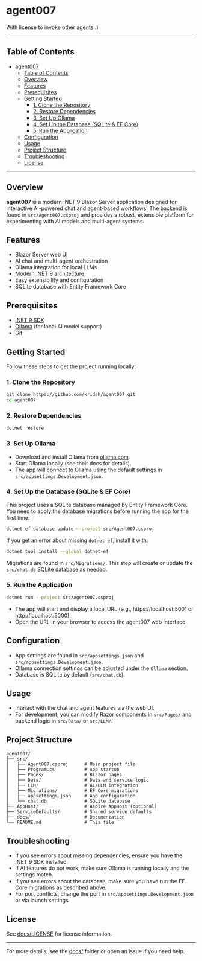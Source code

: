 # agent007

With license to invoke other agents :)

---

## Table of Contents
- [agent007](#agent007)
  - [Table of Contents](#table-of-contents)
  - [Overview](#overview)
  - [Features](#features)
  - [Prerequisites](#prerequisites)
  - [Getting Started](#getting-started)
    - [1. Clone the Repository](#1-clone-the-repository)
    - [2. Restore Dependencies](#2-restore-dependencies)
    - [3. Set Up Ollama](#3-set-up-ollama)
    - [4. Set Up the Database (SQLite \& EF Core)](#4-set-up-the-database-sqlite--ef-core)
    - [5. Run the Application](#5-run-the-application)
  - [Configuration](#configuration)
  - [Usage](#usage)
  - [Project Structure](#project-structure)
  - [Troubleshooting](#troubleshooting)
  - [License](#license)

---

## Overview

**agent007** is a modern .NET 9 Blazor Server application designed for interactive AI-powered chat and agent-based workflows. The backend is found in `src/Agent007.csproj` and provides a robust, extensible platform for experimenting with AI models and multi-agent systems.

## Features
- Blazor Server web UI
- AI chat and multi-agent orchestration
- Ollama integration for local LLMs
- Modern .NET 9 architecture
- Easy extensibility and configuration
- SQLite database with Entity Framework Core

## Prerequisites
- [.NET 9 SDK](https://dotnet.microsoft.com/download/dotnet/9.0)
- [Ollama](https://ollama.com/) (for local AI model support)
- Git

## Getting Started

Follow these steps to get the project running locally:

### 1. Clone the Repository

```zsh
git clone https://github.com/kridah/agent007.git
cd agent007
```

### 2. Restore Dependencies

```zsh
dotnet restore
```

### 3. Set Up Ollama
- Download and install Ollama from [ollama.com](https://ollama.com/).
- Start Ollama locally (see their docs for details).
- The app will connect to Ollama using the default settings in `src/appsettings.Development.json`.

### 4. Set Up the Database (SQLite & EF Core)

This project uses a SQLite database managed by Entity Framework Core. You need to apply the database migrations before running the app for the first time:

```zsh
dotnet ef database update --project src/Agent007.csproj
```

If you get an error about missing `dotnet-ef`, install it with:

```zsh
dotnet tool install --global dotnet-ef
```

Migrations are found in `src/Migrations/`. This step will create or update the `src/chat.db` SQLite database as needed.

### 5. Run the Application

```zsh
dotnet run --project src/Agent007.csproj
```

- The app will start and display a local URL (e.g., https://localhost:5001 or http://localhost:5000).
- Open the URL in your browser to access the agent007 web interface.

## Configuration

- App settings are found in `src/appsettings.json` and `src/appsettings.Development.json`.
- Ollama connection settings can be adjusted under the `Ollama` section.
- Database is SQLite by default (`src/chat.db`).

## Usage
- Interact with the chat and agent features via the web UI.
- For development, you can modify Razor components in `src/Pages/` and backend logic in `src/Data/` or `src/LLM/`.

## Project Structure
```
agent007/
├── src/
│   ├── Agent007.csproj      # Main project file
│   ├── Program.cs           # App startup
│   ├── Pages/               # Blazor pages
│   ├── Data/                # Data and service logic
│   ├── LLM/                 # AI/LLM integration
│   ├── Migrations/          # EF Core migrations
│   ├── appsettings.json     # App configuration
│   └── chat.db              # SQLite database
├── AppHost/                 # Aspire AppHost (optional)
├── ServiceDefaults/         # Shared service defaults
├── docs/                    # Documentation
└── README.md                # This file
```

## Troubleshooting
- If you see errors about missing dependencies, ensure you have the .NET 9 SDK installed.
- If AI features do not work, make sure Ollama is running locally and the settings match.
- If you see errors about the database, make sure you have run the EF Core migrations as described above.
- For port conflicts, change the port in `src/appsettings.Development.json` or via launch settings.

## License
See [docs/LICENSE](docs/LICENSE) for license information.

---

For more details, see the [docs/](docs/) folder or open an issue if you need help.
